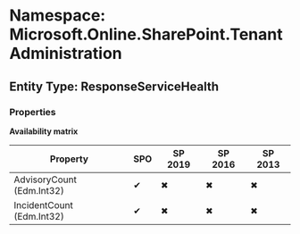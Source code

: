 # Namespace: Microsoft.Online.SharePoint.TenantAdministration

## Entity Type: ResponseServiceHealth

### Properties

**Availability matrix**

Property | SPO | SP 2019 | SP 2016 | SP 2013
----------|-----|---------|---------|--------
AdvisoryCount (Edm.Int32) | ✔ | ✖ | ✖ | ✖
IncidentCount (Edm.Int32) | ✔ | ✖ | ✖ | ✖

